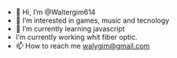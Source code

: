 - 👋 Hi, I’m @Waltergim614
- 👀 I’m interested in games, music and tecnology
- 🌱 I’m currently learning javascript
- I’m currently working whit fiber optic.
- 📫 How to reach me walygim@gmail.com

<!---
Waltergim614/Waltergim614 is a ✨ special ✨ repository because its `README.md` (this file) appears on your GitHub profile.
You can click the Preview link to take a look at your changes.
--->
